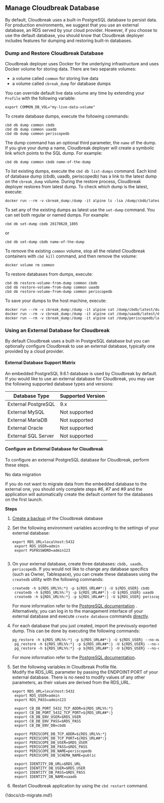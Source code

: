 ## Manage Cloudbreak Database

By default, Cloudbreak uses a built-in PostgreSQL database to persist data. For production environments, we suggest that you use an external database, an RDS served by your cloud provider. However, if you choose to use the default database, you should know that Cloudbreak deployer includes features for dumping and restoring built-in databases.


### Dump and Restore Cloudbreak Database 

Cloudbreak deployer uses Docker for the underlying infrastructure and uses Docker volume for storing data. There are two separate volumes: 

* a volume called `common` for storing live data  
* a volume called `cbreak_dump` for database dumps 

You can override default live data volume any time by extending your `Profile` with the following variable:

<pre><small>export COMMON_DB_VOL="my-live-data-volume"
</small></pre>

To create database dumps, execute the following commands:

<pre><small>cbd db dump common cbdb
cbd db dump common uaadb
cbd db dump common periscopedb
</small></pre>

The dump command has an optional third parameter, the `name` of the dump. If you give your dump a name, Cloudbreak deployer will create a symbolic link which points to the SQL dump. For example: 

<pre><small>cbd db dump common cbdb name-of-the-dump
</small></pre>

To list existing dumps, execute the `cbd db list-dumps` command. Each kind of database dump (cbdb, uaadb, periscopedb) has a link to the latest dump on the `cbreak_dump` volume. During the restore process, Cloudbreak deployer restores from latest dump. To check which dump is the latest, execute:

<pre><small>docker run --rm -v cbreak_dump:/dump -it alpine ls -lsa /dump/cbdb/latest
</small></pre>

To set any of the existing dumps as latest use the `set-dump` command. You can set both regular or named dumps. For example: 

<pre><small>cbd db set-dump cbdb 20170628_1805
</small></pre>
or
<pre><small>cbd db set-dump cbdb name-of-the-dump
</small></pre>

To remove the existing `common` volume, stop all the related Cloudbreak containers with `cbd kill` command, and then remove the volume:

<pre><small>docker volume rm common
</small></pre>

To restore databases from dumps, execute:

<pre><small>cbd db restore-volume-from-dump common cbdb
cbd db restore-volume-from-dump common uaadb
cbd db restore-volume-from-dump common periscopedb
</small></pre>

To save your dumps to the host machine, execute:

<pre><small>docker run --rm -v cbreak_dump:/dump -it alpine cat /dump/cbdb/latest/dump.sql > cbdb.sql
docker run --rm -v cbreak_dump:/dump -it alpine cat /dump/uaadb/latest/dump.sql > uaadb.sql
docker run --rm -v cbreak_dump:/dump -it alpine cat /dump/periscopedb/latest/dump.sql > periscopedb.sql
</small></pre>


### Using an External Database for Cloudbreak 

By default Cloudbreak uses a built-in PostgreSQL database but you can optionally configure Cloudbreak to use an external database, typically one provided by a cloud provider.

#### External Database Support Matrix

An embedded PostgreSQL 9.6.1 database is used by Cloudbreak by default. If you would like to use an external database for Cloudbreak, you may use the following supported database types and versions: 

| Database Type | Supported Version |
|---|---| 
| External PostgreSQL | 9.x |
| External MySQL | Not supported |
| External MariaDB | Not supported |
| External Oracle | Not supported |
| External SQL Server | Not supported |


#### Configure an External Database for Cloudbreak 

To configure an external PostgreSQL database for Cloudbreak, perform these steps. 

<div class="note">
    <p class="first admonition-title">No data migration</p>
    <p class="last">
    If you do not want to migrate data from the embedded database to the external one, you should only complete steps <i>#6</i>, <i>#7</i> and <i>#9</i> and the application will automatically create the default content for the databases on the first launch. 
    </p>
</div>
  

**Steps**

1. [Create a backup](cb-backup.md) of the Cloudbreak database 

2. Set the following environment variables according to the settings of your external database:

    <pre><small>export RDS_URL=localhost:5432
    export RDS_USER=admin
    export PGPASSWORD=admin123
    </small></pre>
 
3. On your external database, create three databases: `cbdb, uaadb, periscopedb`. If you would not like to change any database specifics (such as Owner, Tablespace), you can create these databases using the `createdb` utility with the following commands:
   
    <pre><small>createdb -h ${RDS_URL%%:*} -p ${RDS_URL##*:} -U ${RDS_USER} cbdb
    createdb -h ${RDS_URL%%:*} -p ${RDS_URL##*:} -U ${RDS_USER} uaadb
    createdb -h ${RDS_URL%%:*} -p ${RDS_URL##*:} -U ${RDS_USER} periscopedb</small></pre>
        
    For more information refer to the [PostgreSQL documentation](https://www.postgresql.org/docs/9.6/static/app-createdb.html) . Alternatively, you can log in to the management interface of your external database and execute `create database` commands [directly](https://www.postgresql.org/docs/9.6/static/sql-createdatabase.html). 
     
4. For each database that you just created, import the previously exported dump. This can be done by executing the following commands:

    <pre><small>pg_restore -h ${RDS_URL%%:*} -p ${RDS_URL##*:} -U ${RDS_USER} --no-owner --role=${RDS_USER} -n public -d cbdb ./cbdb.dump
    pg_restore -h ${RDS_URL%%:*} -p ${RDS_URL##*:} -U ${RDS_USER} --no-owner --role=${RDS_USER} -n public -d uaadb ./uaadb.dump
    pg_restore -h ${RDS_URL%%:*} -p ${RDS_URL##*:} -U ${RDS_USER} --no-owner --role=${RDS_USER} -n public -d periscopedb ./periscopedb.dump</small></pre>
    
    For more information refer to the [PostgreSQL documentation](https://www.postgresql.org/docs/9.6/static/app-pgrestore.html).
    
5. Set the following variables in Cloudbreak Profile file.  
    Modify the RDS_URL parameter by passing the ENDPOINT:PORT of your external database. There is no need to modify values of any other parameters, as their values are derived from the RDS_URL.

    <pre><small>export RDS_URL=localhost:5432
    export RDS_USER=admin
    export RDS_PASS=admin123
    
    export CB_DB_PORT_5432_TCP_ADDR=${RDS_URL%%:*}
    export CB_DB_PORT_5432_TCP_PORT=${RDS_URL##*:}
    export CB_DB_ENV_USER=$RDS_USER
    export CB_DB_ENV_PASS=$RDS_PASS
    export CB_DB_ENV_DB=cbdb
    
    export PERISCOPE_DB_TCP_ADDR=${RDS_URL%%:*}
    export PERISCOPE_DB_TCP_PORT=${RDS_URL##*:}
    export PERISCOPE_DB_USER=$RDS_USER
    export PERISCOPE_DB_PASS=$RDS_PASS
    export PERISCOPE_DB_NAME=periscopedb
    export PERISCOPE_DB_SCHEMA_NAME=public
    
    export IDENTITY_DB_URL=$RDS_URL
    export IDENTITY_DB_USER=$RDS_USER
    export IDENTITY_DB_PASS=$RDS_PASS
    export IDENTITY_DB_NAME=uaadb</small></pre>

6. Restart Cloudbreak application by using the `cbd restart` command. 

[Comment]: <> (How can I verify these steps worked? You can try to kill the local common_db container, the application should be able to continue to run)


{!docs/cb-migrate.md!}